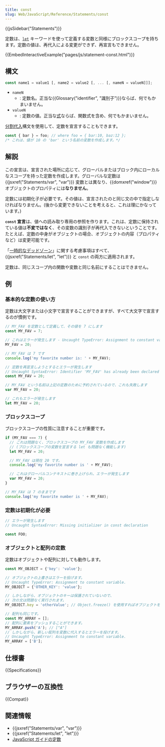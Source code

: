 ```yaml
---
title: const
slug: Web/JavaScript/Reference/Statements/const
---
```


{{jsSidebar("Statements")}}

定数は、[`let`](/ja/docs/Web/JavaScript/Reference/Statements/let) キーワードを使って定義する変数と同様にブロックスコープを持ちます。定数の値は、再代入による変更ができず、再宣言もできません。

{{EmbedInteractiveExample("pages/js/statement-const.html")}}

## 構文

```js
const name1 = value1 [, name2 = value2 [, ... [, nameN = valueN]]];
```

- `nameN`
  - : 定数名。正当な{{Glossary("identifier", "識別子")}}ならば、何でもかまいません。
- `valueN`
  - : 定数の値。正当な[式](/ja/docs/Web/JavaScript/Guide/Expressions_and_Operators#式)ならば、関数式を含め、何でもかまいません。

[分割代入](/ja/docs/Web/JavaScript/Reference/Operators/Destructuring_assignment)構文を使用して、定数を宣言することもできます。

```js
const { bar } = foo; // where foo = { bar:10, baz:12 };
/* これは、値が 10 の 'bar' という名前の変数を作成します。*/
```

## 解説

この宣言は、宣言された場所に応じて、グローバルまたはブロック内にローカルなスコープを持った定数を作成します。グローバルな定数は {{jsxref("Statements/var", "var")}} 変数とは異なり、{{domxref("window")}} オブジェクトのプロパティには**なりません**。

定数には初期化子が必要です。その値は、宣言されたのと同じ文の中で指定しなければなりません。(後から変更できないことを考えると、これは理にかなっています。)

**`const` 宣言**は、値への読み取り専用の参照を作ります。これは、定数に保持されている値は**不変ではなく**、その変数の識別子が再代入できないということです。たとえば、定数の中身がオブジェクトの場合、オブジェクトの内容（プロパティなど）は変更可能です。</p>

「[一時的なデッドゾーン](/ja/docs/Web/JavaScript/Reference/Statements/let#一時的なデッドゾーン_tdz)」に関する考慮事項はすべて、{{jsxref("Statements/let", "let")}} と `const` の両方に適用されます。

定数は、同じスコープ内の関数や変数と同じ名前にすることはできません。

## 例

### 基本的な定数の使い方

定数は大文字または小文字で宣言することができますが、すべて大文字で宣言するのが慣例です。

```js
// MY_FAV を定数として定義して、その値を 7 にします
const MY_FAV = 7;

// これはエラーが発生します - Uncaught TypeError: Assignment to constant variable.
MY_FAV = 20;

// MY_FAV は 7 です
console.log('my favorite number is: ' + MY_FAV);

// 定数を再宣言しようとするとエラーが発生します
// Uncaught SyntaxError: Identifier 'MY_FAV' has already been declared
const MY_FAV = 20;

// MY_FAV という名前は上記の定数のために予約されているので、これも失敗します
var MY_FAV = 20;

// これもエラーが発生します
let MY_FAV = 20;
```

### ブロックスコープ

ブロックスコープの性質に注意することが重要です。

```js
if (MY_FAV === 7) {
  // これは問題なく、ブロックスコープの MY_FAV 変数を作成します
  // (ブロックスコープの変数を宣言する let も問題なく機能します)
  let MY_FAV = 20;

  // MY_FAV は現在 20 です。
  console.log('my favorite number is ' + MY_FAV);

  // これはグローバルコンテキストに巻き上げられ、エラーが発生します
  var MY_FAV = 20;
}

// MY_FAV は 7 のままです
console.log('my favorite number is ' + MY_FAV);
```

### 定数は初期化が必要

```js
// エラーが発生します
// Uncaught SyntaxError: Missing initializer in const declaration

const FOO;
```

### オブジェクトと配列の定数

定数はオブジェクトや配列に対しても動作します。

```js
const MY_OBJECT = {'key': 'value'};

// オブジェクトの上書きはエラーを投げます。
// Uncaught TypeError: Assignment to constant variable.
MY_OBJECT = {'OTHER_KEY': 'value'};

// しかしながら、オブジェクトのキーは保護されていないので、
// 次の文は問題なく実行されます。
MY_OBJECT.key = 'otherValue'; // Object.freeze() を使用すればオブジェクトを不変にできます。

// 配列も同じです。
const MY_ARRAY = [];
// 配列に要素をプッシュすることができます。
MY_ARRAY.push('A'); // ["A"]
// しかしながら、新しい配列を変数に代入するとエラーを投げます。
// Uncaught TypeError: Assignment to constant variable.
MY_ARRAY = ['B'];
```

## 仕様書

{{Specifications}}

## ブラウザーの互換性

{{Compat}}

## 関連情報

- {{jsxref("Statements/var", "var")}}
- {{jsxref("Statements/let", "let")}}
- [JavaScript ガイドの定数](/ja/docs/Web/JavaScript/Guide/Grammar_and_types#Constants)
